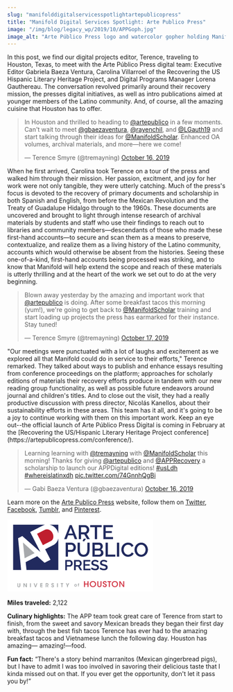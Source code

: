```yaml
---
slug: "manifolddigitalservicesspotlightartepublicopress"
title: "Manifold Digital Services Spotlight: Arte Publico Press"
image: "/img/blog/legacy_wp/2019/10/APPGoph.jpg"
image_alt: "Arte Público Press logo and watercolor gopher holding Manifold mug"
---
```


In this post, we find our digital projects editor, Terence, traveling to Houston, Texas, to meet with the Arte Público Press digital team: Executive Editor Gabriela Baeza Ventura, Carolina Villarroel of the Recovering the US Hispanic Literary Heritage Project, and Digital Programs Manager Lorena Gauthereau. The conversation revolved primarily around their recovery mission, the presses digital initiatives, as well as intro publications aimed at younger members of the Latino community. And, of course, all the amazing cuisine that Houston has to offer.

<!--truncate-->

> In Houston and thrilled to heading to [@artepublico](https://twitter.com/artepublico?ref_src=twsrc%5Etfw) in a few moments. Can't wait to meet [@gbaezaventura](https://twitter.com/gbaezaventura?ref_src=twsrc%5Etfw), [@rayenchil](https://twitter.com/rayenchil?ref_src=twsrc%5Etfw), and [@LGauth19](https://twitter.com/LGauth19?ref_src=twsrc%5Etfw) and start talking through their ideas for [@ManifoldScholar](https://twitter.com/ManifoldScholar?ref_src=twsrc%5Etfw). Enhanced OA volumes, archival materials, and more—here we come!
>
> — Terence Smyre (@tremayning) [October 16, 2019](https://twitter.com/tremayning/status/1184466590374514694?ref_src=twsrc%5Etfw)

<script async="" src="https://platform.twitter.com/widgets.js" charset="utf-8"></script>When he first arrived, Carolina took Terence on a tour of the press and walked him through their mission. Her passion, excitment, and joy for her work were not only tangible, they were utterly catching. Much of the press's focus is devoted to the recovery of primary documents and scholarship in both Spanish and English, from before the Mexican Revolution and the Treaty of Guadalupe Hidalgo through to the 1960s. These documents are uncovered and brought to light through intense research of archival materials by students and staff who use their findings to reach out to libraries and community members—descendants of those who made these first-hand accounts—to secure and scan them as a means to preserve, contextualize, and realize them as a living history of the Latino community, accounts which would otherwise be absent from the histories. Seeing these one-of-a-kind, first-hand accounts being processed was striking, and to know that Manifold will help extend the scope and reach of these materials is utterly thrilling and at the heart of the work we set out to do at the very beginning.

> Blown away yesterday by the amazing and important work that [@artepublico](https://twitter.com/artepublico?ref_src=twsrc%5Etfw) is doing. After some breakfast tacos this morning (yum!), we're going to get back to [@ManifoldScholar](https://twitter.com/ManifoldScholar?ref_src=twsrc%5Etfw) training and start loading up projects the press has earmarked for their instance. Stay tuned!
>
> — Terence Smyre (@tremayning) [October 17, 2019](https://twitter.com/tremayning/status/1184828379343872000?ref_src=twsrc%5Etfw)

<script async="" src="https://platform.twitter.com/widgets.js" charset="utf-8"></script>"Our meetings were punctuated with a lot of laughs and excitement as we explored all that Manifold could do in service to their efforts," Terence remarked. They talked about ways to publish and enhance essays resulting from conference proceedings on the platform; approaches for scholarly editions of materials their recovery efforts produce in tandem with our new reading group functionality, as well as possible future endeavors around journal and children's titles. And to close out the visit, they had a really productive discussion with press director, Nicolás Kanellos, about their sustainability efforts in these areas. This team has it all, and it's going to be a joy to continue working with them on this important work. Keep an eye out--the official launch of Arte Público Press Digital is coming in February at the [Recovering the US/Hispanic Literary Heritage Project conference](https://artepublicopress.com/conference/).

> Learning learning with [@tremayning](https://twitter.com/tremayning?ref_src=twsrc%5Etfw) with [@ManifoldScholar](https://twitter.com/ManifoldScholar?ref_src=twsrc%5Etfw) this morning! Thanks for giving [@artepublico](https://twitter.com/artepublico?ref_src=twsrc%5Etfw) and [@APPRecovery](https://twitter.com/APPRecovery?ref_src=twsrc%5Etfw) a scholarship to launch our APPDigital editions! [#usLdh](https://twitter.com/hashtag/usLdh?src=hash&ref_src=twsrc%5Etfw) [#whereislatinxdh](https://twitter.com/hashtag/whereislatinxdh?src=hash&ref_src=twsrc%5Etfw) [pic.twitter.com/74GnnhQgBi](https://t.co/74GnnhQgBi)
>
> — Gabi Baeza Ventura (@gbaezaventura) [October 16, 2019](https://twitter.com/gbaezaventura/status/1184502075528564737?ref_src=twsrc%5Etfw)

Learn more on the [Arte Publico Press](https://artepublicopress.com/) website, follow them on [Twitter](https://twitter.com/artepublico), [Facebook](https://www.facebook.com/artepublico/), [Tumblr](https://artepublicopress.tumblr.com/), and [Pinterest](http://pinterest.com/artepublico/).

​[![](/img/blog/legacy_wp/2019/10/APP_Logo_2019.png)](/img/blog/legacy_wp/2019/10/APP_Logo_2019.png)

**Miles traveled:** 2,122

**Culinary highlights:** The APP team took great care of Terence from start to finish, from the sweet and savory Mexican breads they began their first day with, through the best fish tacos Terence has ever had to the amazing breakfast tacos and Vietnamese lunch the following day. Houston has amazing— amazing!—food.

**Fun fact:** “There's a story behind marranitos (Mexican gingerbread pigs), but I have to admit I was too involved in savoring their delicious taste that I kinda missed out on that. If you ever get the opportunity, don't let it pass you by!”

